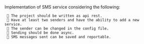   Implementation of SMS service considering the following:


      The project should be written as api rest.
      Have at least two senders and have the ability to add a new service.
      The sender can be changed in the config file.
      Sending should be done async.
      SMS messages sent can be saved and reportable.
 
